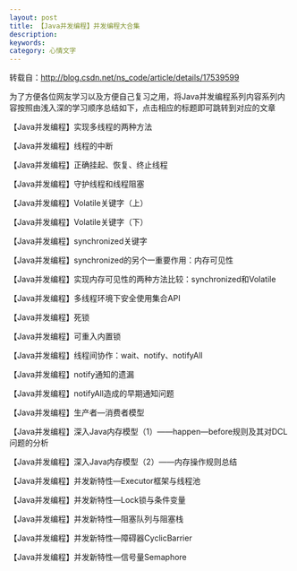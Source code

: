 ```yaml
---
layout: post
title: 【Java并发编程】并发编程大合集
description: 
keywords: 
category: 心情文字
---
```

转载自：<http://blog.csdn.net/ns_code/article/details/17539599>

 
为了方便各位网友学习以及方便自己复习之用，将Java并发编程系列内容系列内容按照由浅入深的学习顺序总结如下，点击相应的标题即可跳转到对应的文章


   【Java并发编程】实现多线程的两种方法

   【Java并发编程】线程的中断

   【Java并发编程】正确挂起、恢复、终止线程

   【Java并发编程】守护线程和线程阻塞

   【Java并发编程】Volatile关键字（上）

   【Java并发编程】Volatile关键字（下）

   【Java并发编程】synchronized关键字

   【Java并发编程】synchronized的另个一重要作用：内存可见性

   【Java并发编程】实现内存可见性的两种方法比较：synchronized和Volatile

   【Java并发编程】多线程环境下安全使用集合API

   【Java并发编程】死锁

   【Java并发编程】可重入内置锁

   【Java并发编程】线程间协作：wait、notify、notifyAll

   【Java并发编程】notify通知的遗漏

   【Java并发编程】notifyAll造成的早期通知问题

   【Java并发编程】生产者—消费者模型

   【Java并发编程】深入Java内存模型（1）——happen—before规则及其对DCL问题的分析

   【Java并发编程】深入Java内存模型（2）——内存操作规则总结

   【Java并发编程】并发新特性—Executor框架与线程池

   【Java并发编程】并发新特性—Lock锁与条件变量

   【Java并发编程】并发新特性—阻塞队列与阻塞栈

   【Java并发编程】并发新特性—障碍器CyclicBarrier

   【Java并发编程】并发新特性—信号量Semaphore